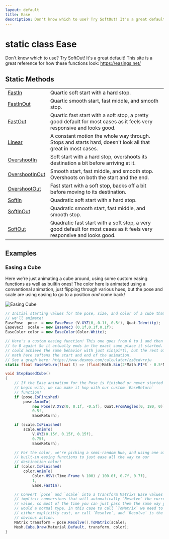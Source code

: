 ```yaml
---
layout: default
title: Ease
description: Don't know which to use? Try SoftOut! It's a great default! This site is a great reference for how these functions look. https.//easings.net/
---
```

# static class Ease

Don't know which to use? Try SoftOut! It's a great default!
This site is a great reference for how these functions look:
https://easings.net/

## Static Methods

|  |  |
|--|--|
|[FastIn]({{site.url}}/Pages/StereoKit.Framework/Ease/FastIn.html)|Quartic soft start with a hard stop.|
|[FastInOut]({{site.url}}/Pages/StereoKit.Framework/Ease/FastInOut.html)|Quartic smooth start, fast middle, and smooth stop.|
|[FastOut]({{site.url}}/Pages/StereoKit.Framework/Ease/FastOut.html)|Quartic fast start with a soft stop, a pretty good default for most cases as it feels very responsive and looks good.|
|[Linear]({{site.url}}/Pages/StereoKit.Framework/Ease/Linear.html)|A constant motion the whole way through. Stops and starts hard, doesn't look all that great in most cases.|
|[OvershootIn]({{site.url}}/Pages/StereoKit.Framework/Ease/OvershootIn.html)|Soft start with a hard stop, overshoots its destination a bit before arriving at it.|
|[OvershootInOut]({{site.url}}/Pages/StereoKit.Framework/Ease/OvershootInOut.html)|Smooth start, fast middle, and smooth stop. Overshoots on both the start and the end.|
|[OvershootOut]({{site.url}}/Pages/StereoKit.Framework/Ease/OvershootOut.html)|Fast start with a soft stop, backs off a bit before moving to its destination.|
|[SoftIn]({{site.url}}/Pages/StereoKit.Framework/Ease/SoftIn.html)|Quadratic soft start with a hard stop.|
|[SoftInOut]({{site.url}}/Pages/StereoKit.Framework/Ease/SoftInOut.html)|Quadratic smooth start, fast middle, and smooth stop.|
|[SoftOut]({{site.url}}/Pages/StereoKit.Framework/Ease/SoftOut.html)|Quadratic fast start with a soft stop, a very good default for most cases as it feels very responsive and looks good.|

## Examples

### Easing a Cube
Here we're just animating a cube around, using some custom easing
functions as well as builtin ones! The color here is animated using a
conventional animation, just flipping through various hues, but the pose
and scale are using easing to go to a position _and_ come back!

![Easing Cube]({{site.screen_url}}/EasingCube.jpg)
```csharp
// Initial starting values for the pose, size, and color of a cube that
// we'll animate!
EasePose  pose  = new EasePose (V.XYZ(0,-0.1f,-0.5f), Quat.Identity);
EaseVec3  scale = new EaseVec3 (0.1f,0.1f,0.1f);
EaseColor color = new EaseColor(Color.White);

// Here's a custom easing function! This one goes from 0 to 1 and then back
// to 0 again! So it actually ends in the exact same place it started. We
// could achieve the same behavior with just sin(pi*t), but the rest of the
// math here softens the start and end of the animation.
// See a graph here: https://www.desmos.com/calculator/zz8cdvrvju
static float EaseReturn(float t) => (float)Math.Sin(2*Math.PI*t - 0.5*Math.PI) * 0.5f + 0.5f;

void StepEasedCube()
{
	// If the Ease animation for the Pose is finished or never started to
	// begin with, we can make it hop with our custom `EaseReturn`
	// function!
	if (pose.IsFinished)
		pose.AnimTo(
			new Pose(V.XYZ(0, 0.1f, -0.5f), Quat.FromAngles(0, 180, 0)),
			0.5f,
			EaseReturn);

	if (scale.IsFinished)
		scale.AnimTo(
			V.XYZ(0.15f, 0.15f, 0.15f),
			0.75f,
			EaseReturn);

	// For the color, we're picking a semi-random hue, and using one of the
	// built-in easing functions to just ease all the way to our
	// destination color!
	if (color.IsFinished)
		color.AnimTo(
			Color.HSV((Time.Frame % 100) / 100.0f, 0.7f, 0.7f),
			1,
			Ease.FastIn);

	// Convert `pose` and `scale` into a transform Matrix! Ease values have
	// implicit conversions that will automatically `Resolve` the current
	// value, so most of the time you can just pass them the same way you
	// would a normal type. In this case to call `ToMatrix` we need to
	// either explicitly cast, or call `Resolve`, and `Resolve` is the most
	// obvious action.
	Matrix transform = pose.Resolve().ToMatrix(scale);
	Mesh.Cube.Draw(Material.Default, transform, color);
}
```

